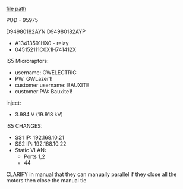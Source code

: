 
[file path](<file:///C:\Users\jnetherton\G&W Electric Co\US-PowerGridAutomation - Documents\_Lazer\120881 - Bauxite (Bretco)>)

POD - 95975

D94980182AYN
D94980182AYP
- A13413591HX0 - relay
- 045152111C0X1H741412X


IS5 Microraptors:
- username: GWELECTRIC
- PW: GWLazer1!
- customer username: BAUXITE
- customer PW: Bauxite1!


inject:
- 3.984 V (19.918 kV)

iS5 CHANGES:
- SS1 IP: 192.168.10.21
- SS2 IP: 192.168.10.22
- Static VLAN:
	- Ports 1,2
	- 44

CLARIFY in manual that they can manually parallel if they close all the motors then close the manual tie